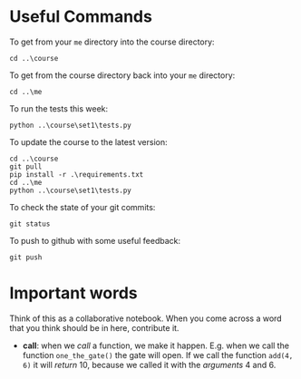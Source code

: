 # Useful Commands

To get from your `me` directory into the course directory:

```
cd ..\course
```

To get from the course directory back into your `me` directory:

```
cd ..\me
```

To run the tests this week:

```
python ..\course\set1\tests.py
```

To update the course to the latest version:

```
cd ..\course
git pull
pip install -r .\requirements.txt
cd ..\me
python ..\course\set1\tests.py
```

To check the state of your git commits:

```
git status
```

To push to github with some useful feedback:

```
git push
```


# Important words

Think of this as a collaborative notebook. When you come across a word that you think should be in here, contribute it.

* **call**: when we _call_ a function, we make it happen. E.g. when we call the function `one_the_gate()` the gate will open. If we call the function `add(4, 6)` it will _return_ 10, because we called it with the _arguments_ 4 and 6.
